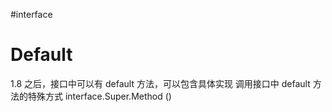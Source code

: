 #interface 

# Default

1.8 之后，接口中可以有 default 方法，可以包含具体实现
调用接口中 default 方法的特殊方式 interface.Super.Method ()
